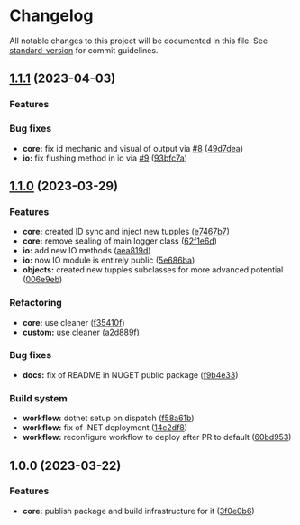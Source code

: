 # Changelog

All notable changes to this project will be documented in this file. See [standard-version](https://github.com/conventional-changelog/standard-version) for commit guidelines.

## [1.1.1](https://github.com/mokkapps/changelog-generator-demo/compare/v1.0.0...v1.1.1) (2023-04-03)


### Features

### Bug fixes

* **core:** fix id mechanic and visual of output via [#8](https://github.com/Falcion/Briefmaschine+git/issues/8) ([49d7dea](https://github.com/mokkapps/changelog-generator-demo/commits/49d7deaaabb71c31274cef092fa018ec6600e542))
* **io:** fix flushing method in io via [#9](https://github.com/Falcion/Briefmaschine+git/issues/9) ([93bfc7a](https://github.com/mokkapps/changelog-generator-demo/commits/93bfc7a95ba23b5f3cec62a3e40018f5949ff816))

## [1.1.0](https://github.com/mokkapps/changelog-generator-demo/compare/v1.0.0...v1.1.0) (2023-03-29)


### Features

* **core:** created ID sync and inject new tupples ([e7467b7](https://github.com/mokkapps/changelog-generator-demo/commits/e7467b7bf8d50f3d12cf16c33ba6a87d0e072ed2))
* **core:** remove sealing of main logger class ([62f1e6d](https://github.com/mokkapps/changelog-generator-demo/commits/62f1e6d32dcc0d02a877ef02b422d4bfb2f92f12))
* **io:** add new IO methods ([aea819d](https://github.com/mokkapps/changelog-generator-demo/commits/aea819d65f72564c8c749a1a80a72901996b90c1))
* **io:** now IO module is entirely public ([5e686ba](https://github.com/mokkapps/changelog-generator-demo/commits/5e686bac87d7f2463cf5a0884f0cf3098eef5e03))
* **objects:** created new tupples subclasses for more advanced potential ([006e9eb](https://github.com/mokkapps/changelog-generator-demo/commits/006e9eb228a11f09f448de12a515ad4d1bec47cf))


### Refactoring

* **core:** use cleaner ([f35410f](https://github.com/mokkapps/changelog-generator-demo/commits/f35410f4f104a09a6fdffa8a5f3124473c111f6e))
* **custom:** use cleaner ([a2d889f](https://github.com/mokkapps/changelog-generator-demo/commits/a2d889f1906b6508c6fb2b5480bf0e63a533c28e))


### Bug fixes

* **docs:** fix of README in NUGET public package ([f9b4e33](https://github.com/mokkapps/changelog-generator-demo/commits/f9b4e33d3b6dc08b40b7c39fb3236f1a52946bca))


### Build system

* **workflow:** dotnet setup on dispatch ([f58a61b](https://github.com/mokkapps/changelog-generator-demo/commits/f58a61bd015e5fd384e920b44bb6092db7acafde))
* **workflow:** fix of .NET deployment ([14c2df8](https://github.com/mokkapps/changelog-generator-demo/commits/14c2df814b460009acdbcdbce9c09ae1aaf5002d))
* **workflow:** reconfigure workflow to deploy after PR to default ([60bd953](https://github.com/mokkapps/changelog-generator-demo/commits/60bd95307af58ac2cb8882739c9f84c884a1e228))

## 1.0.0 (2023-03-22)


### Features

* **core:** publish package and build infrastructure for it ([3f0e0b6](https://github.com/mokkapps/changelog-generator-demo/commits/3f0e0b6a1dbb1cab7ec92d386cf60bc877b22a8b))